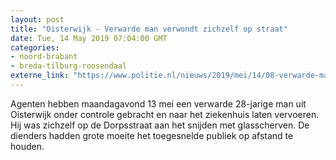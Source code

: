 ```yaml
---
layout: post
title: "Oisterwijk - Verwarde man verwondt zichzelf op straat"
date: Tue, 14 May 2019 07:04:00 GMT
categories: 
- noord-brabant 
- breda-tilburg-roosendaal 
externe_link: "https://www.politie.nl/nieuws/2019/mei/14/08-verwarde-man-verwondt-zichzelf-op-straat.html"
---
```


Agenten hebben maandagavond 13 mei een verwarde 28-jarige man uit Oisterwijk onder controle gebracht en naar het ziekenhuis laten vervoeren. Hij was zichzelf op de Dorpsstraat aan het snijden met glasscherven. De dienders hadden grote moeite het toegesnelde publiek op afstand te houden.
